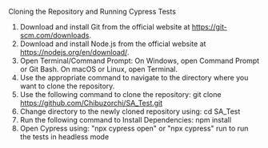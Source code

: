 Cloning the Repository and Running Cypress Tests

1. Download and install Git from the official website at https://git-scm.com/downloads.
2. Download and install Node.js from the official website at https://nodejs.org/en/download/.
3. Open Terminal/Command Prompt:
   On Windows, open Command Prompt or Git Bash.
   On macOS or Linux, open Terminal.
4. Use the appropriate command to navigate to the directory where you want to clone the repository.
5. Use the following command to clone the repository: git clone https://github.com/Chibuzorchi/SA_Test.git
6. Change directory to the newly cloned repository using: cd SA_Test
7. Run the following command to Install Dependencies: npm install
8. Open Cypress using: "npx cypress open" or "npx cypress" run to run the tests in headless mode

 
